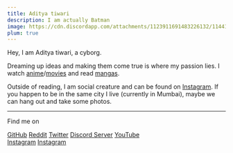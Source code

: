 ```yaml
---
title: Aditya tiwari
description: I am actually Batman
image: https://cdn.discordapp.com/attachments/1123911691483226132/1144160669323767878/Picsart_23-08-24_12-14-40-136.png
plum: true
---
```


Hey, I am Aditya tiwari, a cyborg.

Dreaming up ideas and making them come true is where my passion lies. I watch [anime](https://aniwatch.to/home)/[movies](https://1moviestv.com/home) and read [mangas](https://mangareader.to/home).

Outside of reading, I am social creature and can be found on [Instagram](https://www.instagram.com/notstoicc). If you happen to be in the same city I live (currently in Mumbai), maybe we can hang out and take some photos.

<div flex-auto />

***

Find me on

<p flex="~ gap-3 wrap" class="mt--2!">
  <a href="https://github.com/notstoicc" target="_blank"><span op75 i-simple-icons-github /> GitHub</a>
  <a href="https://www.reddit.com/u/Cosmicmushashi?utm_source=share&utm_medium=android_app&utm_name=androidcss&utm_term=1&utm_content=1" target="_blank"><span op75 i-simple-icons-reddit/> Reddit</a>
  <a href="https://x.com/adityxtiwari?t=K8RDwLAodWsxfn4zbPhJMg&s=09" target="_blank"><span op75 i-simple-icons-twitter /> Twitter</a>
  <a href="https://discord.gg/mmuqxsNcQn" target="_blank"><span op75 i-simple-icons-discord /> Discord Server</a>
  <a href="https://www.youtube.com/@actinides" target="_blank"><span op75 i-simple-icons-youtube /> YouTube</a>
  <br>
  <a href="https://instagram.com/bettercallstoic?igshid=MzNlNGNkZWQ4Mg==" target="_blank"><span op75 i-simple-icons-instagram /> Instagram</a>
  <a href="https://www.instagram.com/adityxtiwari" target="_blank"><span op75 i-simple-icons-instagram /> Instagram</a>
</p>
